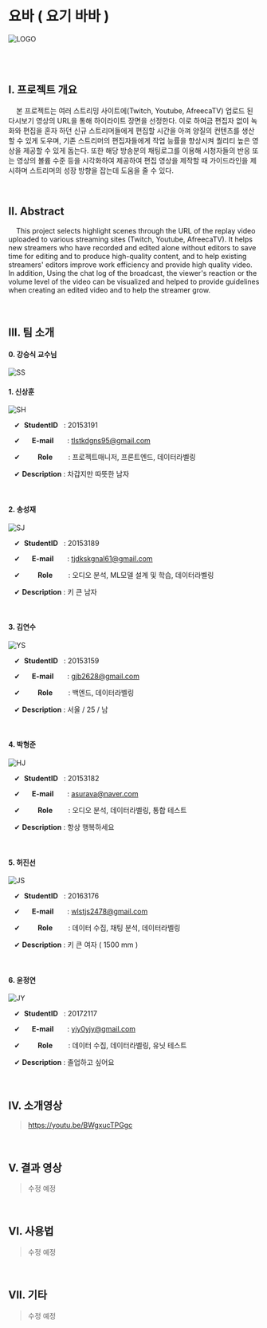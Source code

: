 # 요바 ( 요기 바바 )


![LOGO](https://user-images.githubusercontent.com/58547105/77086346-ffca7480-6a44-11ea-99d4-d0056fbdd1df.png)


<br/><br/>

## I. 프로젝트 개요



&nbsp;&nbsp;&nbsp;&nbsp;본 프로젝트는 여러 스트리밍 사이트에(Twitch, Youtube, AfreecaTV) 업로드 된 다시보기 영상의 URL을 통해 하이라이트 장면을 선정한다. 이로 하여금 편집자 없이 녹화와 편집을 혼자 하던 신규 스트리머들에게 편집할 시간을 아껴 양질의 컨텐츠를 생산할 수 있게 도우며, 기존 스트리머의 편집자들에게 작업 능률을 향상시켜 퀄리티 높은 영상을 제공할 수 있게 돕는다. 또한 해당 방송분의 채팅로그를 이용해 시청자들의 반응 또는 영상의 볼륨 수준 등을 시각화하여 제공하여 편집 영상을 제작할 때 가이드라인을 제시하며 스트리머의 성장 방향을 잡는데 도움을 줄 수 있다.

<br/>

## II. Abstract


&nbsp;&nbsp;&nbsp;&nbsp;This project selects highlight scenes through the URL of the replay video uploaded to various streaming sites (Twitch, Youtube, AfreecaTV). It helps new streamers who have recorded and edited alone without editors to save time for editing and to produce high-quality content, and to help existing streamers' editors improve work efficiency and provide high quality video. In addition, Using the chat log of the broadcast, the viewer's reaction or the volume level of the video can be visualized and helped to provide guidelines when creating an edited video and to help the streamer grow.

<br/>

## III. 팀 소개


#### 0. **강승식 교수님**

![SS](https://user-images.githubusercontent.com/58547105/77403157-2694fc00-6df3-11ea-8c0c-bde1c12e99de.jpg)


#### 1. **신상훈**

![SH](https://user-images.githubusercontent.com/58547105/77393634-c7c68700-6de0-11ea-872c-104f6aedcff0.jpg)

&nbsp;&nbsp;&nbsp;&#10004; &nbsp;**StudentID**&nbsp;&nbsp; : 20153191

&nbsp;&nbsp;&nbsp;&#10004; &nbsp;&nbsp;&nbsp;&nbsp;&nbsp;**E-mail**&nbsp;&nbsp;&nbsp;&nbsp;&nbsp;&nbsp; : tlstkdgns95@gmail.com

&nbsp;&nbsp;&nbsp;&#10004; &nbsp;&nbsp;&nbsp;&nbsp;&nbsp;&nbsp;&nbsp;&nbsp;**Role**&nbsp;&nbsp;&nbsp;&nbsp;&nbsp;&nbsp;&nbsp; :  프로젝트매니저, 프론트엔드, 데이터라벨링

&nbsp;&nbsp;&nbsp;&#10004; **Description** : 차갑지만 따뜻한 남자

<br/>

#### 2. **송성재**

![SJ](https://user-images.githubusercontent.com/58547105/77393636-c85f1d80-6de0-11ea-90b9-e3698baa8075.jpg)

&nbsp;&nbsp;&nbsp;&#10004; &nbsp;**StudentID**&nbsp;&nbsp; : 20153189

&nbsp;&nbsp;&nbsp;&#10004; &nbsp;&nbsp;&nbsp;&nbsp;&nbsp;**E-mail**&nbsp;&nbsp;&nbsp;&nbsp;&nbsp;&nbsp; : tjdkskgnal61@gmail.com

&nbsp;&nbsp;&nbsp;&#10004; &nbsp;&nbsp;&nbsp;&nbsp;&nbsp;&nbsp;&nbsp;&nbsp;**Role**&nbsp;&nbsp;&nbsp;&nbsp;&nbsp;&nbsp;&nbsp; : 오디오 분석, ML모델 설계 및 학습, 데이터라벨링

&nbsp;&nbsp;&nbsp;&#10004; **Description** : 키 큰 남자


<br/>

#### 3. **김연수**

![YS](https://user-images.githubusercontent.com/58547105/77393637-c8f7b400-6de0-11ea-8963-63e9acd0c86b.jpg)

&nbsp;&nbsp;&nbsp;&#10004; &nbsp;**StudentID**&nbsp;&nbsp; : 20153159

&nbsp;&nbsp;&nbsp;&#10004; &nbsp;&nbsp;&nbsp;&nbsp;&nbsp;**E-mail**&nbsp;&nbsp;&nbsp;&nbsp;&nbsp;&nbsp; : gjb2628@gmail.com

&nbsp;&nbsp;&nbsp;&#10004; &nbsp;&nbsp;&nbsp;&nbsp;&nbsp;&nbsp;&nbsp;&nbsp;**Role**&nbsp;&nbsp;&nbsp;&nbsp;&nbsp;&nbsp;&nbsp; : 백엔드, 데이터라벨링

&nbsp;&nbsp;&nbsp;&#10004; **Description** : 서울 / 25 / 남


<br/>

#### 4. **박형준**

![HJ](https://user-images.githubusercontent.com/58547105/77393629-c6955a00-6de0-11ea-85f9-c282856d87a1.jpg)

&nbsp;&nbsp;&nbsp;&#10004; &nbsp;**StudentID**&nbsp;&nbsp; : 20153182

&nbsp;&nbsp;&nbsp;&#10004; &nbsp;&nbsp;&nbsp;&nbsp;&nbsp;**E-mail**&nbsp;&nbsp;&nbsp;&nbsp;&nbsp;&nbsp; : asurava@naver.com 

&nbsp;&nbsp;&nbsp;&#10004; &nbsp;&nbsp;&nbsp;&nbsp;&nbsp;&nbsp;&nbsp;&nbsp;**Role**&nbsp;&nbsp;&nbsp;&nbsp;&nbsp;&nbsp;&nbsp; : 오디오 분석, 데이터라벨링, 통합 테스트

&nbsp;&nbsp;&nbsp;&#10004; **Description** : 항상 행복하세요


<br/>

#### 5. **허진선**

![JS](https://user-images.githubusercontent.com/58547105/77393631-c72df080-6de0-11ea-85c3-394aa2627d99.jpg)

&nbsp;&nbsp;&nbsp;&#10004; &nbsp;**StudentID**&nbsp;&nbsp; : 20163176

&nbsp;&nbsp;&nbsp;&#10004; &nbsp;&nbsp;&nbsp;&nbsp;&nbsp;**E-mail**&nbsp;&nbsp;&nbsp;&nbsp;&nbsp;&nbsp; : wlstjs2478@gmail.com

&nbsp;&nbsp;&nbsp;&#10004; &nbsp;&nbsp;&nbsp;&nbsp;&nbsp;&nbsp;&nbsp;&nbsp;**Role**&nbsp;&nbsp;&nbsp;&nbsp;&nbsp;&nbsp;&nbsp; : 데이터 수집, 채팅 분석, 데이터라벨링

&nbsp;&nbsp;&nbsp;&#10004; **Description** : 키 큰 여자 ( 1500 mm ) 


<br/>

#### 6. **윤정연**

![JY](https://user-images.githubusercontent.com/58547105/77393633-c7c68700-6de0-11ea-9a49-6cba008fa17f.jpg)

&nbsp;&nbsp;&nbsp;&#10004; &nbsp;**StudentID**&nbsp;&nbsp; : 20172117

&nbsp;&nbsp;&nbsp;&#10004; &nbsp;&nbsp;&nbsp;&nbsp;&nbsp;**E-mail**&nbsp;&nbsp;&nbsp;&nbsp;&nbsp;&nbsp; : yjy0yjy@gmail.com

&nbsp;&nbsp;&nbsp;&#10004; &nbsp;&nbsp;&nbsp;&nbsp;&nbsp;&nbsp;&nbsp;&nbsp;**Role**&nbsp;&nbsp;&nbsp;&nbsp;&nbsp;&nbsp;&nbsp; : 데이터 수집, 데이터라벨링, 유닛 테스트

&nbsp;&nbsp;&nbsp;&#10004; **Description** : 졸업하고 싶어요


<br/>

## IV. 소개영상


> https://youtu.be/BWgxucTPGgc

<br/>

## V. 결과 영상


> 수정 예정

<br/>

## VI. 사용법


> 수정 예정

<br/>

## VII. 기타


> 수정 예정
